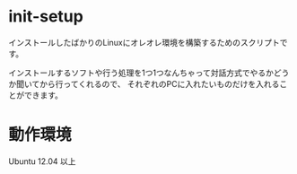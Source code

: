 init-setup
==========

インストールしたばかりのLinuxにオレオレ環境を構築するためのスクリプトです。

インストールするソフトや行う処理を1つ1つなんちゃって対話方式でやるかどうか聞いてから行ってくれるので、
それぞれのPCに入れたいものだけを入れることができます。

動作環境
=========
Ubuntu 12.04 以上


